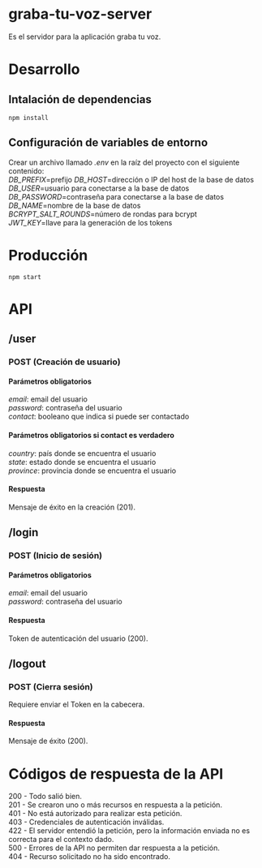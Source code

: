 # graba-tu-voz-server
Es el servidor para la aplicación graba tu voz.

# Desarrollo
## Intalación de dependencias
`npm install`

## Configuración de variables de entorno
Crear un archivo llamado *.env* en la raíz del proyecto con el siguiente contenido:\
*DB_PREFIX*=prefijo
*DB_HOST*=dirección o IP del host de la base de datos\
*DB_USER*=usuario para conectarse a la base de datos\
*DB_PASSWORD*=contraseña para conectarse a la base de datos\
*DB_NAME*=nombre de la base de datos\
*BCRYPT_SALT_ROUNDS*=número de rondas para bcrypt\
*JWT_KEY*=llave para la generación de los tokens

# Producción
`npm start`

# API
## /user
### POST (Creación de usuario)
#### Parámetros obligatorios
*email*: email del usuario\
*password*: contraseña del usuario\
*contact*: booleano que indica si puede ser contactado
#### Parámetros obligatorios si contact es verdadero
*country*: país donde se encuentra el usuario\
*state*: estado donde se encuentra el usuario\
*province*: provincia donde se encuentra el usuario
#### Respuesta
Mensaje de éxito en la creación (201).

## /login
### POST (Inicio de sesión)
#### Parámetros obligatorios
*email*: email del usuario\
*password*: contraseña del usuario
#### Respuesta
Token de autenticación del usuario (200).

## /logout
### POST (Cierra sesión)
Requiere enviar el Token en la cabecera.
#### Respuesta
Mensaje de éxito (200).

# Códigos de respuesta de la API
200 - Todo salió bien.\
201 - Se crearon uno o más recursos en respuesta a la petición.\
401 - No está autorizado para realizar esta petición.\
403 - Credenciales de autenticación inválidas.\
422 - El servidor entendió la petición, pero la información enviada no es correcta para el contexto dado.\
500 - Errores de la API no permiten dar respuesta a la petición.\
404 - Recurso solicitado no ha sido encontrado.